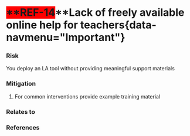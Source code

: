 <span style="background-color:RED;">**REF-14</span>**Lack of freely available online help for teachers{data-navmenu="Important"}
=====================================  

### Risk

You deploy an LA tool without providing meaningful support materials


### Mitigation

1. For common interventions provide example training material

### Relates to

### References